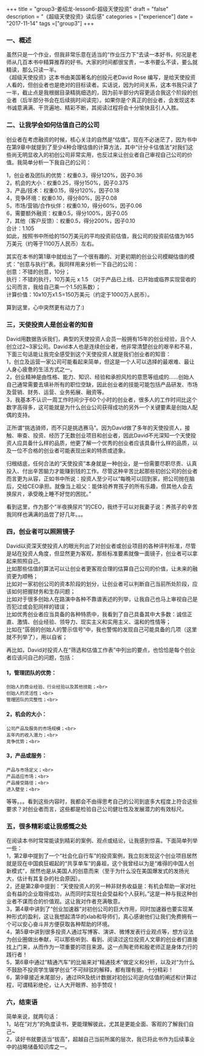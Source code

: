 +++
title = "group3-姜绍龙-lesson6-超级天使投资"
draft = "false"
description = "《超级天使投资》读后感"
categories = ["experience"]
date = "2017-11-14"
tags =["group3"]
+++

### 一、概述

虽然只是一个作业，但我非常乐意在适当的“作业压力下”去读一本好书，何况是老师从几百本书中精算推荐的好书。大家的时间都很宝贵，一本书要么不读，要么就精读，那么只读一半。<br>
《超级天使投资》这本书由美国著名的创投元老David Rose 编写，是给天使投资人看的，但创业者也是绝对的目标读者。实话说，因为时间关系，这本书我只读了一半，截止点是我根据目录精挑细选的，因为前半部分内容更适合我这个阶段的创业者（后半部分书会在后续挑时间读完）。如果你是个真正的创业者，会发现这本书诚意满满、干货遍地、精彩不断，其阅读过程将会十分愉快且引人入胜。<br>

### 二、让我学会如何估值自己的公司
创业者在考虑融资的时候，核心关注的自然是“估值”。现在不必迷茫了，因为书中在第9章中就提到了至少4种合理估值的计算方法，其中“计分卡估值法”对我们这些尚无明显收入的初创公司非常实用，也反过来让创业者自己审视自己公司的价值。我简单分析一下我自己的公司：<br>

1，创业者及团队的优势：权重0.3，得分120%，因子0.36<br>
2，机会的大小：权重0.25，得分150%，因子0.375<br>
3，产品/技术：权重0.15，得分120%，因子0.18<br>
4，竞争环境：权重0.10，得分80%，因子0.08<br>
5，市场/营销/合作伙伴：权重0.10，得分60%，因子0.06<br>
6，需要额外融资：权重0.5，得分100%，因子0.05<br>
7，其他（客户反馈）：权重0.5，得分200%，因子0.10<br>
合计：1.105<br>
如此，按照书中所给的150万美元的平均投资前估值，我公司的投资前估值为165万美元（约等于1100万人民币）左右。<br>

其实在本书的第1章中就给出了一个很有趣的、对更初期的创业公司模糊估值的模式：“创意与执行”表。我同样用来分析一下自己的公司：<br>
创意：不错的创意，10分；<br>
执行：不错的执行，10万美元 x 1.5 （对于产品已上线、已开始或临界实现营收的公司而言，我给自己乘一个1.5的系数）；<br>
计算价值：10x10万x1.5=150万美元（约定于1000万人民币）。<br>

算到这里，心中突然更有动力了:)<br>

### 三，天使投资人是创业者的知音

David用数据告诉我们，典型的天使投资人会员一般拥有15年的创业经验，且个人创立过2~3家公司。David本人也是连续创业者，他非常清楚创业的艰辛和不易，下面三句话能让我完全感受到这个天使投资人就是我们创业者的知音：<br>
1，创立及运营一家公司可能看起来简单，但这是一个人可以选择的最艰难、最让人身心疲惫的生活方式之一。<br>
2，创业精神是由性格、能力、知识、经验和承担风险的意愿等组成的......创始人自己通常需要去填补所有的职位空缺，因此创业者的技能可能包括产品研发、市场及营销、财务、运营、业务拓展、融资等。<br>
3，我基本不认识一周工作时间少于60个小时的创业者，很多人的工作时间比这个数字高得多，这可能就是为什么创业公司获得成功的另外一个关键要素是创始人配偶的支持。<br>

正所谓“挑选骑师，而不只是挑选赛马”。因为David做了多年的天使投资人，接触、审查、投资、经历了无数创业项目和创业者，因此David不光深知一个天使投资人应具备什么样的品质，他更了解一个优秀的创业者应该具备什么样的品质，以及一位不合格的创业者可能表现出来的特质或迹象。<br>

归根结底，任何合法的“天使投资”本身就是一种创业，是一份需要尽职尽责、认真投入、付出辛苦脑力才能赚到钱的工作。尽管这种辛苦比起那些初创公司的创业者而言更为从容，正如书中所说：投资人至少可以“每晚可以回到家，把公司抛在脑后，交给CEO承担。就像当上祖父：能体验养育孩子的所有乐趣，但其他人会去换尿片，承受晚上睡不好觉的困扰。”<br>

看到这里，作为那个“半夜换尿片”的CEO，我终于可以对我妻子说：养孩子的辛苦我同样也满满的品尝了好几年。。。<br>

### 四，创业者可以照照镜子
David以资深天使投资人的眼光列出了对创业者或创业项目的各种评判标准，尽管是站在投资人角度，但显然更为客观，那些标准要素就像一面镜子，创业者可以拿起来照照自己。<br>
比如那些估值的算法可以让创业者更客观合理的估算自己公司的价值，让未来的融资更为顺畅；<br>
比如对一家初创公司的资本阶段的划分，让创业者可以判断自己当前所处阶段，应该如何把握财务和生存问题；<br>
比如对于很多创始人在路演中各种不靠谱表述的列举，让我自己也马上审视自己是否犯过或会犯同样的错误；<br>
比如优秀创业者应当具备的各种特质中，我看到了自己具备其中大多数：诚信正直、激情、创业经验、领导力、现实主义和实用主义、温和的性情等；<br>
比如在“孱弱的创始人的警示信号”中，我也警惕的发现自己可能具备的几项（这里就不列举了），用以自省；<br>

再比如，David对投资人在“筛选和估值工作表”中列出的要点，也恰恰是每个创业者应该问自己的问题，包括：<br>
####  1，管理团队的优势：
	创始人的商业经验、行业经验以及其他技能；<br>
	创始人的灵活性；<br>
	管理团队的完整性；<br>
####  2，机会的大小：
	公司产品及服务的市场规模；<br>
	五年内的收入潜力；<br>
	竞争优势；<br>
####  3，产品或服务：
	产品与市场定义；<br>
	产品适应市场；<br>
	产品接受路径；<br>
	进入壁垒；<br>
等等。。。看到这些内容时，我都会不由得思考自己的公司到底多大程度上符合这些要求？对创业者而言，这些都是检验自己公司健壮性及发展潜力的有效标尺。<br>
	
### 五，很多精彩或让我感慨之处
在阅读本书时常常能读到精彩的案例、观点或结论，让我感到惊喜。下面简单列举一些：<br>
1，第2章中提到了一个“社会化自行车”的投资案例，我立刻发现这个创业项目居然就是现在中国疯狂崛起的“共享单车”的鼻祖，这个我曾经以为是“难得的中国人创新模式”，居然也是从美国人的创意而来（至于为什么没在美国爆发式的发扬光大，估计有其复杂的社会原因）。<br>
2，还是第2章中提到：“天使投资人的另一种非财务收益是：有机会帮助一家对社会有益的企业取得成功，从而同时实现社会受益和个人获利。”这是一种与我这种创业者不谋而合的价值观。这让我对作者充满敬意。<br>
3，第4章中讲到了“创业加速器”对初创公司的巨大作用，同时加速器也要实现某种形式的盈利，这让我想起清华的xlab和导师们，真心感谢他们让我们免费拥有一个可以安心奋斗并方便获取各种帮助的环境。<br>
4，第5章中讲到很多投资人通过写博客、演讲、微博发表行业观点等，想方设法为创业圈做出奉献，可以那些听到、看到、阅读过这位投资人文章的创业者们直接找上门来，从而作为一项重要的项目来源。这一点陶老师和殷老师正是身体力行的践行者！<br>
5，第6章中通过“精通汽车”的比喻来对“精通技术”做定义和分析，以及对“为什么不鼓励不投资学生辍学创业”不可辩驳的解释，都有理有据，十分精彩！<br>
6，第9章接近末尾部分，通过IRR及统计数据对初创公司逆向估值的阐述和计算过程，可谓精彩绝伦，让人大开眼界、拍手赞叹！<br>

### 六，结束语

简单来说，就两句话：<br>
1，站在“对方”的角度读书，更能理解彼此，尤其是更能全面、客观的了解我们自己~<br>
2，读好书就要适当“拔高”，超越自己当前所属的层次，我已将此书作为后续事业中的战略储备知识库之一。<br>
